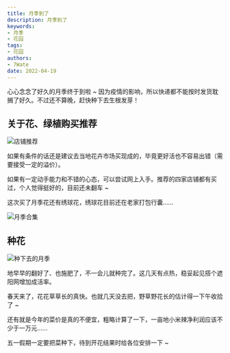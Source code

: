 ```yaml
---
title: 月季到了
description: 月季到了
keywords:
- 月季
- 花园
tags: 
- 花园
authors:
- 7Wate
date: 2022-04-19
---
```


心心念念了好久的月季终于到啦 ~ 因为疫情的影响，所以快递都不能按时发货耽搁了好久。不过还不算晚，赶快种下去生根发芽！

## 关于花、绿植购买推荐

![店铺推荐](https://static.7wate.com/img/2022/04/19/71f522405bc2b.png)

如果有条件的话还是建议去当地花卉市场买现成的，毕竟更好活也不容易出错（需要接受一定的溢价）。

如果有一定动手能力和不错的心态，可以尝试网上入手。推荐的四家店铺都有买过，个人觉得挺好的，目前还未翻车 ~

这次买了月季花还有绣球花，绣球花目前还在老家打包行囊……

![月季合集](https://static.7wate.com/img/2022/04/19/8dbe9a3bb419f.png)

## 种花

![种下去的月季](https://static.7wate.com/img/2022/04/19/b891958cc6da0.jpg)

地早早的翻好了、也施肥了，不一会儿就种完了。这几天有点热，稳妥起见搭个遮阳网增加成活率。

春天来了，花花草草长的真快。也就几天没去把，野草野花长的估计得一下午收拾了 ~

还有就是今年的菜价是真的不便宜，粗略计算了一下，一亩地小米辣净利润应该不少于一万元……

五一假期一定要把菜种下，待到开花结果时给各位安排一下 ~
